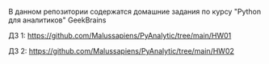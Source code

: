В данном репозитории содержатся домашние задания по курсу "Python для аналитиков" GeekBrains

ДЗ 1: https://github.com/Malussapiens/PyAnalytic/tree/main/HW01

ДЗ 2: https://github.com/Malussapiens/PyAnalytic/tree/main/HW02